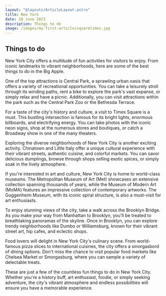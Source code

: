 ```yaml
---
layout: "@layouts/ArticleLayout.astro"
title: New York
date: 28 June 2023
description: Things to do
image: /images/my-first-article/squaretimes.jpg
---
```


## Things to do 

<p class="font-serif">
New York City offers a multitude of fun activities for visitors to enjoy. From iconic landmarks to vibrant neighborhoods, here are some of the best things to do in the Big Apple.</p>
<p class="font-serif">
One of the top attractions is Central Park, a sprawling urban oasis that offers a variety of recreational opportunities. You can take a leisurely stroll through its winding paths, rent a bike to explore the park's vast expanse, or simply relax and have a picnic. Additionally, you can visit attractions within the park such as the Central Park Zoo or the Bethesda Terrace.</p>
<p class="font-serif">
For a taste of the city's history and culture, a visit to Times Square is a must. This bustling intersection is famous for its bright lights, enormous billboards, and electrifying energy. You can take photos with the iconic neon signs, shop at the numerous stores and boutiques, or catch a Broadway show in one of the many theaters.</p>
<p class="font-serif">
Exploring the diverse neighborhoods of New York City is another exciting activity. Chinatown and Little Italy offer a unique cultural experience with their vibrant streets, authentic cuisine, and colorful markets. You can savor delicious dumplings, browse through shops selling exotic spices, or simply soak in the lively atmosphere.</p>
<p class="font-serif">
If you're interested in art and culture, New York City is home to world-class museums. The Metropolitan Museum of Art (Met) showcases an extensive collection spanning thousands of years, while the Museum of Modern Art (MoMA) features an impressive collection of contemporary artworks. The Guggenheim Museum, with its iconic spiral structure, is also a must-visit for art enthusiasts.</p>
<p class="font-serif">
To enjoy stunning views of the city, take a walk across the Brooklyn Bridge. As you make your way from Manhattan to Brooklyn, you'll be treated to breathtaking panoramas of the skyline. Once in Brooklyn, you can explore trendy neighborhoods like Dumbo or Williamsburg, known for their vibrant street art, hip cafes, and eclectic shops.</p>
<p class="font-serif">
Food lovers will delight in New York City's culinary scene. From world-famous pizza slices to international cuisines, the city offers a smorgasbord of dining options. Don't miss the chance to visit popular food markets like Chelsea Market or Smorgasburg, where you can sample a variety of delectable treats.</p>
<p class="font-serif">
These are just a few of the countless fun things to do in New York City. Whether you're a history buff, art enthusiast, foodie, or simply seeking adventure, the city's vibrant atmosphere and endless possibilities will ensure you have a memorable experience.</p>




